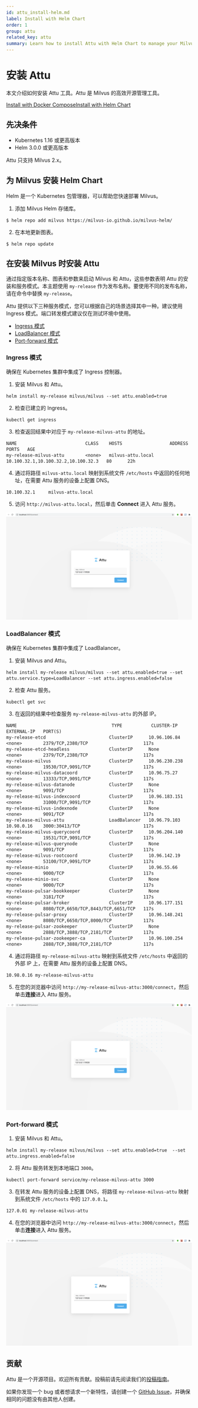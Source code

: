 ```yaml
---
id: attu_install-helm.md
label: Install with Helm Chart
order: 1
group: attu
related_key: attu
summary: Learn how to install Attu with Helm Chart to manage your Milvus service.
---
```


# 安装 Attu

本文介绍如何安装 Attu 工具。Attu 是 Milvus 的高效开源管理工具。

<div class="tab-wrapper"><a href="attu_install-docker.md" class=''>Install with Docker Compose</a><a href="attu_install-helm.md" class='active '>Install with Helm Chart</a></div>

## 先决条件

- Kubernetes 1.16 或更高版本
- Helm 3.0.0 或更高版本

<div class="alert note">
Attu 只支持 Milvus 2.x。
</div>

## 为 Milvus 安装 Helm Chart

Helm 是一个 Kubernetes 包管理器，可以帮助您快速部署 Milvus。

1. 添加 Milvus Helm 存储库。

```
$ helm repo add milvus https://milvus-io.github.io/milvus-helm/
```

2. 在本地更新图表。

```
$ helm repo update
```

## 在安装 Milvus 时安装 Attu

通过指定版本名称、图表和参数来启动 Milvus 和 Attu，这些参数表明 Attu 的安装和服务模式。本主题使用 `my-release` 作为发布名称。要使用不同的发布名称，请在命令中替换 `my-release`。

Attu 提供以下三种服务模式，您可以根据自己的场景选择其中一种。建议使用 Ingress 模式。端口转发模式建议仅在测试环境中使用。

- [Ingress 模式](#Ingress-mode)
- [LoadBalancer 模式](#LoadBalancer-mode)
- [Port-forward 模式](#Port-forward-mode)

### Ingress 模式

确保在 Kubernetes 集群中集成了 Ingress 控制器。

1. 安装 Milvus 和 Attu。

```
helm install my-release milvus/milvus --set attu.enabled=true
```

2. 检查已建立的 Ingress。

```
kubectl get ingress
```

3. 检查返回结果中对应于 `my-release-milvus-attu` 的地址。

```
NAME                          CLASS    HOSTS                  ADDRESS                               PORTS   AGE
my-release-milvus-attu        <none>   milvus-attu.local      10.100.32.1,10.100.32.2,10.100.32.3   80      22h
```

4. 通过将路径 `milvus-attu.local` 映射到系统文件 `/etc/hosts` 中返回的任何地址，在需要 Attu 服务的设备上配置 DNS。

```
10.100.32.1     milvus-attu.local
```

5. 访问 `http://milvus-attu.local`，然后单击 **Connect** 进入 Attu 服务。

![Attu_install](../../../../assets/attu/insight_install.png)

### LoadBalancer 模式

确保在 Kubernetes 集群中集成了 LoadBalancer。

1. 安装 Milvus and Attu。

```
helm install my-release milvus/milvus --set attu.enabled=true --set attu.service.type=LoadBalancer --set attu.ingress.enabled=false
```

2. 检查 Attu 服务。

```
kubectl get svc
```

3. 在返回的结果中检查服务 `my-release-milvus-attu` 的外部 IP。

```
NAME                                    TYPE           CLUSTER-IP      EXTERNAL-IP   PORT(S)
my-release-etcd                        ClusterIP      10.96.106.84    <none>        2379/TCP,2380/TCP                     117s
my-release-etcd-headless               ClusterIP      None            <none>        2379/TCP,2380/TCP                     117s
my-release-milvus                      ClusterIP      10.96.230.238   <none>        19530/TCP,9091/TCP                    117s
my-release-milvus-datacoord            ClusterIP      10.96.75.27     <none>        13333/TCP,9091/TCP                    117s
my-release-milvus-datanode             ClusterIP      None            <none>        9091/TCP                              117s
my-release-milvus-indexcoord           ClusterIP      10.96.183.151   <none>        31000/TCP,9091/TCP                    117s
my-release-milvus-indexnode            ClusterIP      None            <none>        9091/TCP                              117s
my-release-milvus-attu                 LoadBalancer   10.96.79.103    10.98.0.16    3000:30413/TCP                        117s
my-release-milvus-querycoord           ClusterIP      10.96.204.140   <none>        19531/TCP,9091/TCP                    117s
my-release-milvus-querynode            ClusterIP      None            <none>        9091/TCP                              117s
my-release-milvus-rootcoord            ClusterIP      10.96.142.19    <none>        53100/TCP,9091/TCP                    117s
my-release-minio                       ClusterIP      10.96.55.66     <none>        9000/TCP                              117s
my-release-minio-svc                   ClusterIP      None            <none>        9000/TCP                              117s
my-release-pulsar-bookkeeper           ClusterIP      None            <none>        3181/TCP                              117s
my-release-pulsar-broker               ClusterIP      10.96.177.151   <none>        8080/TCP,6650/TCP,8443/TCP,6651/TCP   117s
my-release-pulsar-proxy                ClusterIP      10.96.148.241   <none>        8080/TCP,6650/TCP,8000/TCP            117s
my-release-pulsar-zookeeper            ClusterIP      None            <none>        2888/TCP,3888/TCP,2181/TCP            117s
my-release-pulsar-zookeeper-ca         ClusterIP      10.96.100.254   <none>        2888/TCP,3888/TCP,2181/TCP            117s
```

4. 通过将路径 `my-release-milvus-attu` 映射到系统文件 `/etc/hosts` 中返回的外部 IP 上，在需要 Attu 服务的设备上配置 DNS。

```
10.98.0.16 my-release-milvus-attu
```

5. 在您的浏览器中访问 `http://my-release-milvus-attu:3000/connect`，然后单击**连接**进入 Attu 服务。

![Attu_install](../../../../assets/attu/insight_install.png)

### Port-forward 模式

1. 安装 Milvus 和 Attu。

```
helm install my-release milvus/milvus --set attu.enabled=true  --set attu.ingress.enabled=false
```

2. 将 Attu 服务转发到本地端口 `3000`。

```
kubectl port-forward service/my-release-milvus-attu 3000
```

3. 在转发 Attu 服务的设备上配置 DNS，将路径 `my-release-milvus-attu` 映射到系统文件 `/etc/hosts` 中的 `127.0.0.1`。

```
127.0.01 my-release-milvus-attu
```

4. 在您的浏览器中访问 `http://my-release-milvus-attu:3000/connect`，然后单击**连接**进入 Attu 服务。

![Attu_install](../../../../assets/attu/insight_install.png)

## 贡献

Attu 是一个开源项目。欢迎所有贡献。投稿前请先阅读我们的[投稿指南](https://github.com/zilliztech/attu)。

如果你发现一个 bug 或者想请求一个新特性，请创建一个 [GitHub Issue](https://github.com/zilliztech/attu)，并确保相同的问题没有由其他人创建。
